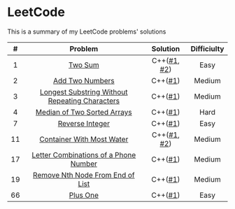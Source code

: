 # LeetCode

This is a summary of my LeetCode problems' solutions

| # | Problem | Solution | Difficiulty |
|:-:|:-:|:-:|:-:|
| 1 | [Two Sum](https://leetcode.com/problems/unique-number-of-occurrences/) | C++([#1](./solution/1_1.cpp), [#2](./solution/1_2.cpp)) | Easy |
| 2 | [Add Two Numbers](https://leetcode.com/problems/add-two-numbers/) | C++([#1](./solution/2_1.cpp))|Medium|
| 3 | [Longest Substring Without Repeating Characters](https://leetcode.com/problems/longest-substring-without-repeating-characters/) | C++([#1](./solution/3_1.cpp))|Medium|
| 4 | [Median of Two Sorted Arrays](https://leetcode.com/problems/median-of-two-sorted-arrays/) | C++([#1](./solution/4_1.cpp))|Hard|
| 7 | [Reverse Integer](https://leetcode.com/problems/reverse-integer/) | C++([#1](./solution/7_1.cpp))|Easy|
| 11 | [Container With Most Water](https://leetcode.com/problems/container-with-most-water/) | C++([#1](./solution/11_1.cpp), [#2](./solution/11_2.cpp))|Medium|
| 17 | [Letter Combinations of a Phone Number](https://leetcode.com/problems/letter-combinations-of-a-phone-number/) | C++([#1](./solution/17_1.cpp))|Medium|
| 19 | [Remove Nth Node From End of List](https://leetcode.com/problems/remove-nth-node-from-end-of-list/) | C++([#1](./solution/19_1.cpp))|Medium|
| 66 | [Plus One](https://leetcode.com/problems/plus-one/) | C++([#1](./solution/66_1.cpp))|Easy|
